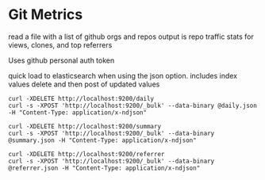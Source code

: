 # Git Metrics

read a file with a list of github orgs and repos
output is repo traffic stats for views, clones, and top referrers

Uses github personal auth token


quick load to elasticsearch when using the json option.
includes index values delete and then post of updated values



```angular2
curl -XDELETE http://localhost:9200/daily
curl -s -XPOST 'http://localhost:9200/_bulk' --data-binary @daily.json -H "Content-Type: application/x-ndjson" 

curl -XDELETE http://localhost:9200/summary
curl -s -XPOST 'http://localhost:9200/_bulk' --data-binary @summary.json -H "Content-Type: application/x-ndjson" 

curl -XDELETE http://localhost:9200/referrer
curl -s -XPOST 'http://localhost:9200/_bulk' --data-binary @referrer.json -H "Content-Type: application/x-ndjson" 

```